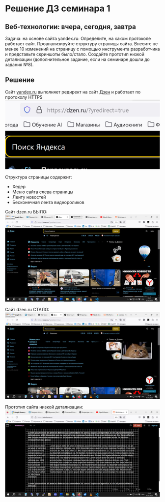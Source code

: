 ﻿# Решение ДЗ семинара 1

## Веб-технологии: вчера, сегодня, завтра

Задача: на основе сайта yandex.ru:
Определите, на каком протоколе работает сайт.
Проанализируйте структуру страницы сайта.
Внесите не менее 10 изменений на страницу с помощью инструмента разработчика и представьте скриншоты было/стало.
Создайте прототип низкой детализации (дополнительное задание, если на семинаре дошли до задания №8).

## Решение

Сайт [yandex.ru](https://yandex.ru/) выполняет редирект на сайт [Дзен](https://dzen.ru/) и работает по протоколу HTTPS ![См.Скриншот](task1.jpg)

Структура страницы содержит:
* Хедер
* Меню сайта слева страницы
* Ленту новостей
* Бесконечная лента видеороликов

Сайт dzen.ru БЫЛО:
![БЫЛО](do.jpg)

Сайт dzen.ru СТАЛО:
![СТАЛО](posle.jpg)

Прототип сайта низкой детализации:
![my_site](wireframe.jpg)

